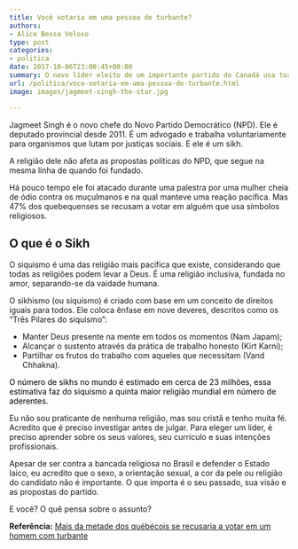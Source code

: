 ```yaml
---
title: Você votaria em uma pessoa de turbante?
authors:
- Alice Bessa Veloso
type: post
categories:
- politica
date: 2017-10-06T23:00:45+00:00
summary: O novo líder eleito de um importante partido do Canadá usa turbante e o canadense está dividido. Você votaria em uma pessoa de turbante?
url: /politica/voce-votaria-em-uma-pessoa-de-turbante.html
image: images/jagmeet-singh-the-star.jpg

---
```

Jagmeet Singh é o novo chefe do Novo Partido Democrático (NPD). Ele é deputado provincial desde 2011. É um advogado e trabalha voluntariamente para organismos que lutam por justiças sociais. E ele é um sikh.

A religião dele não afeta as propostas políticas do NPD, que segue na mesma linha de quando foi fundado.

Há pouco tempo ele foi atacado durante uma palestra por uma mulher cheia de ódio contra os muçulmanos e na qual manteve uma reação pacífica. Mas 47% dos quebequenses se recusam a votar em alguém que usa símbolos religiosos.

## O que é o Sikh

O siquismo é uma das religião mais pacífica que existe, considerando que todas as religiões podem levar a Deus. É uma religião inclusiva, fundada no amor, separando-se da vaidade humana.

O sikhismo (ou siquismo) é criado com base em um conceito de direitos iguais para todos. Ele coloca ênfase em nove deveres, descritos como os &#8220;Três Pilares do siquismo&#8221;:

  * Manter Deus presente na mente em todos os momentos (Nam Japam);
  * Alcançar o sustento através da prática de trabalho honesto (Kirt Karni);
  * Partilhar os frutos do trabalho com aqueles que necessitam (Vand Chhakna).

<div align="left">
  <p dir="ltr">
    <span style="color: #000000">O número de sikhs no mundo é estimado em cerca de 23 milhões, essa estimativa faz do siquismo a quinta maior religião mundial em número de aderentes.</span>
  </p>
</div>

Eu não sou praticante de nenhuma religião, mas sou cristã e tenho muita fé. Acredito que é preciso investigar antes de julgar. Para eleger um líder, é preciso aprender sobre os seus valores, seu currículo e suas intenções profissionais.

Apesar de ser contra a bancada religiosa no Brasil e defender o Estado laico, eu acredito que o sexo, a orientação sexual, a cor da pele ou religião do candidato não é importante. O que importa é o seu passado, sua visão e as propostas do partido.

E você? O quê pensa sobre o assunto?

**Referência:** <a href="https://www.vice.com/fr_ca/article/3kawdv/presque-la-moitie-des-quebecois-refuserait-de-voter-pour-un-homme-qui-porte-un-turban" target="_blank" rel="noopener">Mais da metade dos québécois se recusaria a votar em um homem com turbante</a>